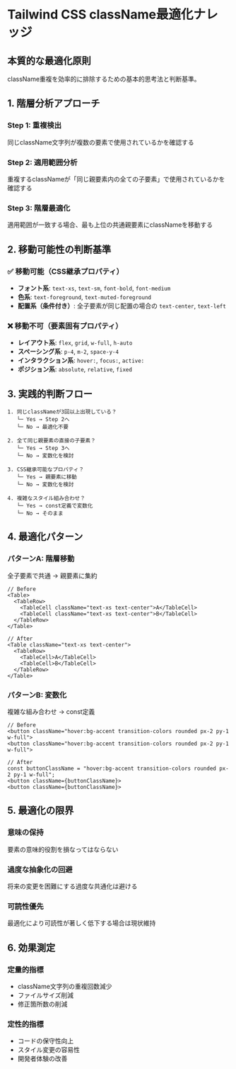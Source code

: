 # Tailwind CSS className最適化ナレッジ

## 本質的な最適化原則

className重複を効率的に排除するための基本的思考法と判断基準。

## 1. 階層分析アプローチ

### Step 1: 重複検出

同じclassName文字列が複数の要素で使用されているかを確認する

### Step 2: 適用範囲分析

重複するclassNameが「同じ親要素内の全ての子要素」で使用されているかを確認する

### Step 3: 階層最適化

適用範囲が一致する場合、最も上位の共通親要素にclassNameを移動する

## 2. 移動可能性の判断基準

### ✅ 移動可能（CSS継承プロパティ）

- **フォント系**: `text-xs`, `text-sm`, `font-bold`, `font-medium`
- **色系**: `text-foreground`, `text-muted-foreground`
- **配置系（条件付き）**: 全子要素が同じ配置の場合の `text-center`, `text-left`

### ❌ 移動不可（要素固有プロパティ）

- **レイアウト系**: `flex`, `grid`, `w-full`, `h-auto`
- **スペーシング系**: `p-4`, `m-2`, `space-y-4`
- **インタラクション系**: `hover:`, `focus:`, `active:`
- **ポジション系**: `absolute`, `relative`, `fixed`

## 3. 実践的判断フロー

```
1. 同じclassNameが3回以上出現している？
   └─ Yes → Step 2へ
   └─ No → 最適化不要

2. 全て同じ親要素の直接の子要素？
   └─ Yes → Step 3へ
   └─ No → 変数化を検討

3. CSS継承可能なプロパティ？
   └─ Yes → 親要素に移動
   └─ No → 変数化を検討

4. 複雑なスタイル組み合わせ？
   └─ Yes → const定義で変数化
   └─ No → そのまま
```

## 4. 最適化パターン

### パターンA: 階層移動

全子要素で共通 → 親要素に集約

```tsx
// Before
<Table>
  <TableRow>
    <TableCell className="text-xs text-center">A</TableCell>
    <TableCell className="text-xs text-center">B</TableCell>
  </TableRow>
</Table>

// After
<Table className="text-xs text-center">
  <TableRow>
    <TableCell>A</TableCell>
    <TableCell>B</TableCell>
  </TableRow>
</Table>
```

### パターンB: 変数化

複雑な組み合わせ → const定義

```tsx
// Before
<button className="hover:bg-accent transition-colors rounded px-2 py-1 w-full">
<button className="hover:bg-accent transition-colors rounded px-2 py-1 w-full">

// After
const buttonClassName = "hover:bg-accent transition-colors rounded px-2 py-1 w-full";
<button className={buttonClassName}>
<button className={buttonClassName}>
```

## 5. 最適化の限界

### 意味の保持

要素の意味的役割を損なってはならない

### 過度な抽象化の回避

将来の変更を困難にする過度な共通化は避ける

### 可読性優先

最適化により可読性が著しく低下する場合は現状維持

## 6. 効果測定

### 定量的指標

- className文字列の重複回数減少
- ファイルサイズ削減
- 修正箇所数の削減

### 定性的指標

- コードの保守性向上
- スタイル変更の容易性
- 開発者体験の改善
